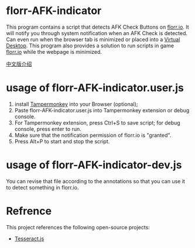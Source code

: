 # florr-AFK-indicator
This program contains a script that detects AFK Check Buttons on [florr.io](https://florr.io). It will notify you through system notification when an AFK Check is detected. Can even run when the browser tab is minimized or placed into a [Virtual Desktop](https://learn.microsoft.com/en-us/archive/blogs/uspartner_ts2team/windows-virtual-desktop).
This program also provides a solution to run scripts in game [florr.io](https://florr.io) while the webpage is minimized.

[中文版介绍](README-zh_CN.md)

# usage of florr-AFK-indicator.user.js
1. install [Tampermonkey](https://www.tampermonkey.net/) into your Browser (optional);
2. Paste florr-AFK-indicator.user.js into Tampermonkey extension or debug console.
3. For Tampermonkey extension, press Ctrl+S to save script; for debug console, press enter to run.
4. Make sure that the notification permission of florr.io is "granted".
5. Press Alt+P to start and stop the script.

# usage of florr-AFK-indicator-dev.js
You can revise that file according to the annotations so that you can use it to detect something in florr.io.

# Refrence
This project references the following open-source projects:
- [Tesseract.js](https://github.com/naptha/tesseract.js)
